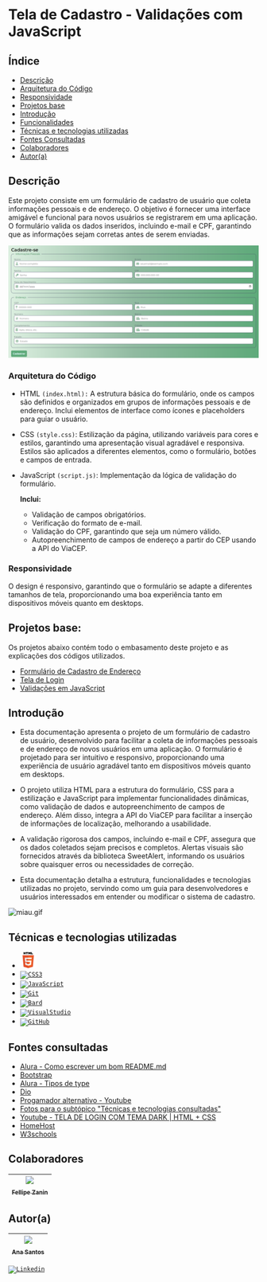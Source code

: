 # Tela de Cadastro - Validações com JavaScript

## Índice
* [Descrição](#descrição)
* [Arquitetura do Código](#arquitetura-do-código)
* [Responsividade](#responsividade)
* [Projetos base](#projetos-base)
* [Introdução](#introdução)
* [Funcionalidades](#funcionalidades)
* [Técnicas e tecnologias utilizadas](#técnicas-e-tecnologias-utilizadas)
* [Fontes Consultadas](#fontes-consultadas)
* [Colaboradores](#colaboradores)
* [Autor(a)](#autora)

## Descrição
Este projeto consiste em um formulário de cadastro de usuário que coleta informações pessoais e de endereço. O objetivo é fornecer uma interface amigável e funcional para novos usuários se registrarem em uma aplicação. O formulário valida os dados inseridos, incluindo e-mail e CPF, garantindo que as informações sejam corretas antes de serem enviadas.

![Tela de Cadastro](img/Cadastro%20completo.PNG)

### Arquitetura do Código
- HTML ``(index.html):`` A estrutura básica do formulário, onde os campos são definidos e organizados em grupos de informações pessoais e de endereço. Inclui elementos de interface como ícones e placeholders para guiar o usuário.

- CSS ``(style.css)``: Estilização da página, utilizando variáveis para cores e estilos, garantindo uma apresentação visual agradável e responsiva. Estilos são aplicados a diferentes elementos, como o formulário, botões e campos de entrada.

- JavaScript ``(script.js)``: Implementação da lógica de validação do formulário. 

   **Inclui:**
    - Validação de campos obrigatórios.
    - Verificação do formato de e-mail.
    - Validação do CPF, garantindo que seja um número válido.
    - Autopreenchimento de campos de endereço a partir do CEP usando a API do ViaCEP.

### Responsividade
O design é responsivo, garantindo que o formulário se adapte a diferentes tamanhos de tela, proporcionando uma boa experiência tanto em dispositivos móveis quanto em desktops.

## Projetos base: 
Os projetos abaixo contém todo o embasamento deste projeto e as explicações dos códigos utilizados.
- [Formulário de Cadastro de Endereço](https://github.com/AnaLu1za/form-CadEndereco)
- [Tela de Login](https://github.com/AnaLu1za/tela-login)
- [Validações em JavaScript](https://github.com/AnaLu1za/validacoes-javascript)

## Introdução
- Esta documentação apresenta o projeto de um formulário de cadastro de usuário, desenvolvido para facilitar a coleta de informações pessoais e de endereço de novos usuários em uma aplicação. O formulário é projetado para ser intuitivo e responsivo, proporcionando uma experiência de usuário agradável tanto em dispositivos móveis quanto em desktops.

- O projeto utiliza HTML para a estrutura do formulário, CSS para a estilização e JavaScript para implementar funcionalidades dinâmicas, como validação de dados e autopreenchimento de campos de endereço. Além disso, integra a API do ViaCEP para facilitar a inserção de informações de localização, melhorando a usabilidade.

- A validação rigorosa dos campos, incluindo e-mail e CPF, assegura que os dados coletados sejam precisos e completos. Alertas visuais são fornecidos através da biblioteca SweetAlert, informando os usuários sobre quaisquer erros ou necessidades de correção.

- Esta documentação detalha a estrutura, funcionalidades e tecnologias utilizadas no projeto, servindo como um guia para desenvolvedores e usuários interessados em entender ou modificar o sistema de cadastro.


![miau.gif](https://steemitimages.com/DQmZCo76MUSeg8WNYUqr9UMGig3kufJWfENY337KfSbpoJC/miau.gif)


## Técnicas e tecnologias utilizadas
* [<code><img height="32" src="https://raw.githubusercontent.com/github/explore/80688e429a7d4ef2fca1e82350fe8e3517d3494d/topics/html/html.png" alt="HTML5"/></code>](https://developer.mozilla.org/pt-BR/docs/Web/HTML)
* [<code><img height="32" src="https://cdn.worldvectorlogo.com/logos/css-3.svg" alt="CSS3"/></code>](https://developer.mozilla.org/pt-BR/docs/Web/CSS)
* [<code><img height="32" src="https://upload.wikimedia.org/wikipedia/commons/6/6a/JavaScript-logo.png" alt="JavaScript"/></code>](https://developer.mozilla.org/pt-BR/docs/Web/JavaScript)
* [<code><img height="32" src="https://www.malwarebytes.com/wp-content/uploads/sites/2/2023/01/asset_upload_file97293_255583.jpg" alt="Git"/></code>](https://git-scm.com/)
* [<code><img height="32" src="https://blog.netscandigital.com/wp-content/uploads/2023/07/O-que-e-o-Google-Bard.png" alt="Bard"/></code>](https://bard.google.com/chat?hl=pt)
* [<code><img height="32" src="https://img.shields.io/badge/VSCode-0078D4?style=for-the-badge&logo=visual%20studio%20code&logoColor=white" alt="VisualStudio"/></code>](https://code.visualstudio.com/)
* [<code><img height="32" src="https://img.shields.io/badge/GitHub-100000?style=for-the-badge&logo=github&logoColor=white" alt="GitHub"/></code>](https://github.com/)


## Fontes consultadas 
* [Alura - Como escrever um bom README.md](https://www.alura.com.br/artigos/escrever-bom-readme)
* [Bootstrap](https://getbootstrap.com/docs/5.3/forms/checks-radios/#radios)
* [Alura - Tipos de type](https://cursos.alura.com.br/forum/topico-type-do-campo-telefone-104370)
* [Dio](https://www.dio.me/articles/tutorial-criando-um-readme-bonitao-para-o-seu-github)
* [Progamador alternativo - Youtube](https://youtu.be/HJ16WEmOWTw?si=UFvCAtBHbuCc08Hu)
* [Fotos para o subtópico "Técnicas e tecnologias consultadas"](https://github.com/alexandresanlim/Badges4-README.md-Profile)
* [Youtube - TELA DE LOGIN COM TEMA DARK | HTML + CSS](https://youtu.be/69-WfrVBli8?si=GGultNVszQg0wDUK)
* [HomeHost](https://www.homehost.com.br/blog/tutoriais/html-buttton/)
* [W3schools](https://www.w3schools.com/js/js_window_location.asp)

## Colaboradores 
|  [<img loading="lazy" src="https://avatars.githubusercontent.com/u/140712280?v=4" width=115><br><sub>Fellipe Zanin</sub>](https://github.com/Fell1pe) |  
| :---: |

## Autor(a)
|  [<img loading="lazy" src="https://avatars.githubusercontent.com/u/140712281?v=4" width=115><br><sub>Ana Santos</sub>](https://github.com/AnaLu1za) |  
| :---: |

[<code><img height="32" src="https://t.ctcdn.com.br/IwwDh-BajTE4ZwE4zuIcvz9Q2ZY=/i490027.jpeg" alt="Linkedin"/></code>](https://www.linkedin.com/posts/ana-luiza-santos-a5032a2a2_projeto-acad%C3%AAmico-valida%C3%A7%C3%A3o-de-tela-de-activity-7189273725291163648-fbh6?utm_source=share&utm_medium=member_ios)
